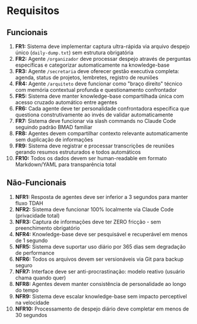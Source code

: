 # Requisitos

## Funcionais

1. **FR1:** Sistema deve implementar captura ultra-rápida via arquivo despejo único (`daily-dump.txt`) sem estrutura obrigatória
2. **FR2:** Agente `/organizador` deve processar despejo através de perguntas específicas e categorizar automaticamente na knowledge-base
3. **FR3:** Agente `/secretaria` deve oferecer gestão executiva completa: agenda, status de projetos, lembretes, registro de reuniões
4. **FR4:** Agente `/arquiteto` deve funcionar como "braço direito" técnico com memória contextual profunda e questionamento confrontador
5. **FR5:** Sistema deve manter knowledge-base compartilhada única com acesso cruzado automático entre agentes
6. **FR6:** Cada agente deve ter personalidade confrontadora específica que questiona construtivamente ao invés de validar automaticamente
7. **FR7:** Sistema deve funcionar via slash commands no Claude Code seguindo padrão BMAD familiar
8. **FR8:** Agentes devem compartilhar contexto relevante automaticamente sem duplicação de informações
9. **FR9:** Sistema deve registrar e processar transcrições de reuniões gerando resumos estruturados e todos automáticos
10. **FR10:** Todos os dados devem ser human-readable em formato Markdown/YAML para transparência total

## Não-Funcionais

1. **NFR1:** Resposta de agentes deve ser inferior a 3 segundos para manter fluxo TDAH
2. **NFR2:** Sistema deve funcionar 100% localmente via Claude Code (privacidade total)
3. **NFR3:** Captura de informações deve ter ZERO fricção - sem preenchimento obrigatório
4. **NFR4:** Knowledge-base deve ser pesquisável e recuperável em menos de 1 segundo
5. **NFR5:** Sistema deve suportar uso diário por 365 dias sem degradação de performance
6. **NFR6:** Todos os arquivos devem ser versionáveis via Git para backup seguro
7. **NFR7:** Interface deve ser anti-procrastinação: modelo reativo (usuário chama quando quer)
8. **NFR8:** Agentes devem manter consistência de personalidade ao longo do tempo
9. **NFR9:** Sistema deve escalar knowledge-base sem impacto perceptível na velocidade
10. **NFR10:** Processamento de despejo diário deve completar em menos de 30 segundos
